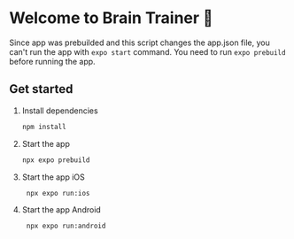# Welcome to Brain Trainer 👋

Since app was prebuilded and this script changes the app.json file, you can't run the app with `expo start` command.
You need to run `expo prebuild` before running the app.

## Get started

1. Install dependencies

   ```bash
   npm install
   ```

2. Start the app

   ```bash
   npx expo prebuild
   ```

3. Start the app iOS

   ```bash
    npx expo run:ios
   ```

4. Start the app Android

   ```bash
    npx expo run:android
   ```
